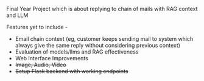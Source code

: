 Final Year Project which is about replying to chain of mails with RAG context and LLM

Features yet to include -
- Email chain context (eg, customer keeps sending mail to system which always give the same reply without considering previous context)
- Evaluation of models/llms and RAG effectiveness
- Web Interface Improvements
- ~~Image, Audio, Video~~
- ~~Setup Flask backend with working endpoints~~